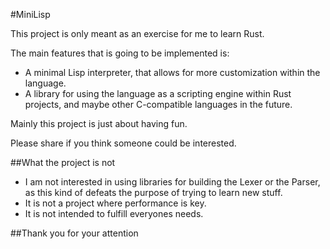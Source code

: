 #MiniLisp

This project is only meant as an exercise for me to learn Rust.

The main features that is going to be implemented is:
- A minimal Lisp interpreter, that allows for more customization within the language.
- A library for using the language as a scripting engine within Rust projects, and maybe other C-compatible languages in the future.

Mainly this project is just about having fun.

Please share if you think someone could be interested.

##What the project is not
- I am not interested in using libraries for building the Lexer or the Parser, as this kind of defeats the purpose of trying to learn new stuff.
- It is not a project where performance is key.
- It is not intended to fulfill everyones needs.

##Thank you for your attention
